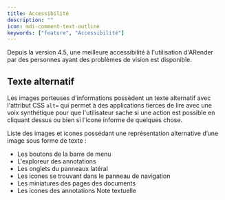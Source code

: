 ```yaml
---
title: Accessibilité
description: ""
icon: mdi-comment-text-outline
keywords: ["feature", "Accessibilité"]
---
```


Depuis la version 4.5, une meilleure accessibilité à l'utilisation d'ARender par des personnes ayant des problèmes de vision est disponible.

## Texte alternatif

Les images porteuses d'informations possèdent un texte alternatif avec l'attribut CSS `alt=` qui permet à des applications tierces de lire avec une voix synthétique pour que l'utilisateur sache si une action est possible en cliquant dessus ou bien si l'icone informe de quelques chose.

Liste des images et icones possédant une représentation alternative d’une image sous forme de texte :

- Les boutons de la barre de menu
- L'exploreur des annotations
- Les onglets du panneaux latéral
- Les icones se trouvant dans le panneau de navigation
- Les miniatures des pages des documents
- Les icones des annotations Note textuelle